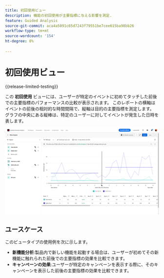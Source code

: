 ```yaml
---
title: 初回使用ビュー
description: 機能の初回使用が主要指標に与える影響を測定.
feature: Guided Analysis
source-git-commit: aca4a5091c65d7243f79551be7cee615ba98bb26
workflow-type: tm+mt
source-wordcount: '154'
ht-degree: 8%

---
```


# 初回使用ビュー

{{release-limited-testing}}

この **初回使用** ビューには、ユーザーが特定のイベントに初めてタッチした前後での主要指標のパフォーマンスの比較が表示されます。 このレポートの横軸はイベントの前後の相対的な時間間隔で、縦軸は目的の主要指標を測定します。 グラフの中央にある縦棒は、特定のユーザーに対してイベントが発生した日時を表します。

![リリース](../assets/first-use.png)

## ユースケース

このビュータイプの使用例を次に示します。

* **新機能分析**:製品内で新しい機能を起動する場合は、ユーザーが初めてその新機能に触れられた前後での主要指標の効果を比較できます。
* **キャンペーンの効果**:ユーザーが特定のキャンペーンを表示する際に、そのキャンペーンを表示した前後の主要指標の効果を比較できます。

<!--
## Query rail

The query rail allows you to configure the following components:

* **Key indicators**: The events that you want to measure per user. Each selected key indicator is represented as a colored line. A row representing the event is added to the table. You can include up to three events.
* **Factors**: The date that you want to compare before and after.
* **People**: The segment that you want to measure. The selected segment filters your data to focus only on the individuals who match your segment criteria.

## Chart settings

The Release view offers the following chart settings, which can be adjusted in the menu above the chart:

* **Metric**: The metric that you want to measure. Options include [!UICONTROL Events per user], [!UICONTROL Percentage of users], [!UICONTROL Events], [!UICONTROL Sessions], and [!UICONTROL Users].
* **Chart type**: The type of visualization that you want to use. Options include Line.

## Date range

Date selection in impact reports operate differently than other analysis types, since the report revolves around the date specified in the query rail. The following options are available:

* **Interval**: The date granularity that you want to view trended data by. Valid options include [!UICONTROL Daily], [!UICONTROL Weekly], [!UICONTROL Monthly], and [!UICONTROL Quarterly]. Changing the interval affects the options available for the Before and after period.
* **Before and after period**: The amount of time to analyze before and after the date specified in the query rail. Available options depend on the [!UICONTROL Interval] selection. -->
